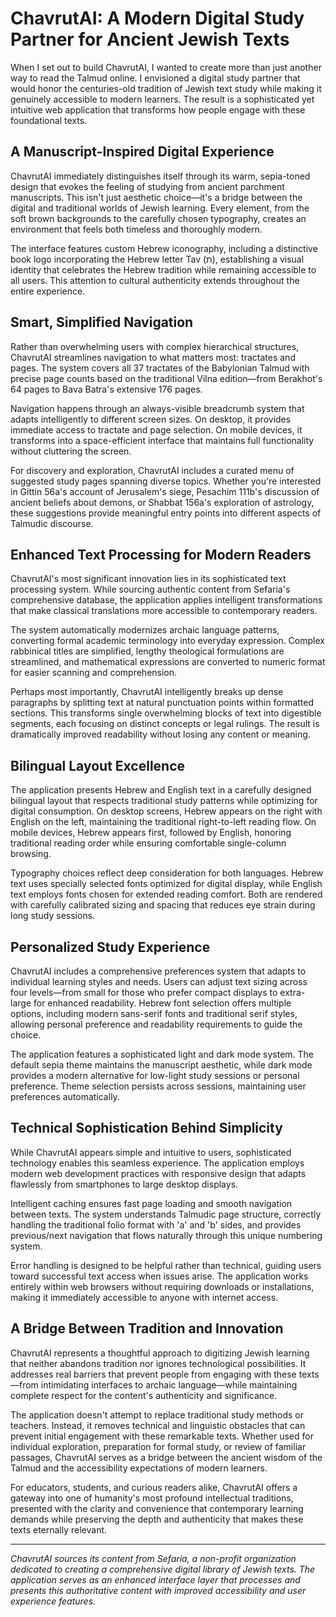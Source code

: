# ChavrutAI: A Modern Digital Study Partner for Ancient Jewish Texts

When I set out to build ChavrutAI, I wanted to create more than just another way to read the Talmud online. I envisioned a digital study partner that would honor the centuries-old tradition of Jewish text study while making it genuinely accessible to modern learners. The result is a sophisticated yet intuitive web application that transforms how people engage with these foundational texts.

## A Manuscript-Inspired Digital Experience

ChavrutAI immediately distinguishes itself through its warm, sepia-toned design that evokes the feeling of studying from ancient parchment manuscripts. This isn't just aesthetic choice—it's a bridge between the digital and traditional worlds of Jewish learning. Every element, from the soft brown backgrounds to the carefully chosen typography, creates an environment that feels both timeless and thoroughly modern.

The interface features custom Hebrew iconography, including a distinctive book logo incorporating the Hebrew letter Tav (ת), establishing a visual identity that celebrates the Hebrew tradition while remaining accessible to all users. This attention to cultural authenticity extends throughout the entire experience.

## Smart, Simplified Navigation

Rather than overwhelming users with complex hierarchical structures, ChavrutAI streamlines navigation to what matters most: tractates and pages. The system covers all 37 tractates of the Babylonian Talmud with precise page counts based on the traditional Vilna edition—from Berakhot's 64 pages to Bava Batra's extensive 176 pages.

Navigation happens through an always-visible breadcrumb system that adapts intelligently to different screen sizes. On desktop, it provides immediate access to tractate and page selection. On mobile devices, it transforms into a space-efficient interface that maintains full functionality without cluttering the screen.

For discovery and exploration, ChavrutAI includes a curated menu of suggested study pages spanning diverse topics. Whether you're interested in Gittin 56a's account of Jerusalem's siege, Pesachim 111b's discussion of ancient beliefs about demons, or Shabbat 156a's exploration of astrology, these suggestions provide meaningful entry points into different aspects of Talmudic discourse.

## Enhanced Text Processing for Modern Readers

ChavrutAI's most significant innovation lies in its sophisticated text processing system. While sourcing authentic content from Sefaria's comprehensive database, the application applies intelligent transformations that make classical translations more accessible to contemporary readers.

The system automatically modernizes archaic language patterns, converting formal academic terminology into everyday expression. Complex rabbinical titles are simplified, lengthy theological formulations are streamlined, and mathematical expressions are converted to numeric format for easier scanning and comprehension.

Perhaps most importantly, ChavrutAI intelligently breaks up dense paragraphs by splitting text at natural punctuation points within formatted sections. This transforms single overwhelming blocks of text into digestible segments, each focusing on distinct concepts or legal rulings. The result is dramatically improved readability without losing any content or meaning.

## Bilingual Layout Excellence

The application presents Hebrew and English text in a carefully designed bilingual layout that respects traditional study patterns while optimizing for digital consumption. On desktop screens, Hebrew appears on the right with English on the left, maintaining the traditional right-to-left reading flow. On mobile devices, Hebrew appears first, followed by English, honoring traditional reading order while ensuring comfortable single-column browsing.

Typography choices reflect deep consideration for both languages. Hebrew text uses specially selected fonts optimized for digital display, while English text employs fonts chosen for extended reading comfort. Both are rendered with carefully calibrated sizing and spacing that reduces eye strain during long study sessions.

## Personalized Study Experience

ChavrutAI includes a comprehensive preferences system that adapts to individual learning styles and needs. Users can adjust text sizing across four levels—from small for those who prefer compact displays to extra-large for enhanced readability. Hebrew font selection offers multiple options, including modern sans-serif fonts and traditional serif styles, allowing personal preference and readability requirements to guide the choice.

The application features a sophisticated light and dark mode system. The default sepia theme maintains the manuscript aesthetic, while dark mode provides a modern alternative for low-light study sessions or personal preference. Theme selection persists across sessions, maintaining user preferences automatically.

## Technical Sophistication Behind Simplicity

While ChavrutAI appears simple and intuitive to users, sophisticated technology enables this seamless experience. The application employs modern web development practices with responsive design that adapts flawlessly from smartphones to large desktop displays.

Intelligent caching ensures fast page loading and smooth navigation between texts. The system understands Talmudic page structure, correctly handling the traditional folio format with 'a' and 'b' sides, and provides previous/next navigation that flows naturally through this unique numbering system.

Error handling is designed to be helpful rather than technical, guiding users toward successful text access when issues arise. The application works entirely within web browsers without requiring downloads or installations, making it immediately accessible to anyone with internet access.

## A Bridge Between Tradition and Innovation

ChavrutAI represents a thoughtful approach to digitizing Jewish learning that neither abandons tradition nor ignores technological possibilities. It addresses real barriers that prevent people from engaging with these texts—from intimidating interfaces to archaic language—while maintaining complete respect for the content's authenticity and significance.

The application doesn't attempt to replace traditional study methods or teachers. Instead, it removes technical and linguistic obstacles that can prevent initial engagement with these remarkable texts. Whether used for individual exploration, preparation for formal study, or review of familiar passages, ChavrutAI serves as a bridge between the ancient wisdom of the Talmud and the accessibility expectations of modern learners.

For educators, students, and curious readers alike, ChavrutAI offers a gateway into one of humanity's most profound intellectual traditions, presented with the clarity and convenience that contemporary learning demands while preserving the depth and authenticity that makes these texts eternally relevant.

---

*ChavrutAI sources its content from Sefaria, a non-profit organization dedicated to creating a comprehensive digital library of Jewish texts. The application serves as an enhanced interface layer that processes and presents this authoritative content with improved accessibility and user experience features.*
